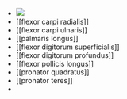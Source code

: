 - ![](https://peach-geographical-bat-397.mypinata.cloud/ipfs/Qmcj7d15i6E5hKhw1fvMjYp5jippWoV587b95NYmWuYpDk)
- [[flexor carpi radialis]]
- [[flexor carpi ulnaris]]
- [[palmaris longus]]
- [[flexor digitorum superficialis]]
- [[flexor digitorum profundus]]
- [[flexor pollicis longus]]
- [[pronator quadratus]]
- [[pronator teres]]
-